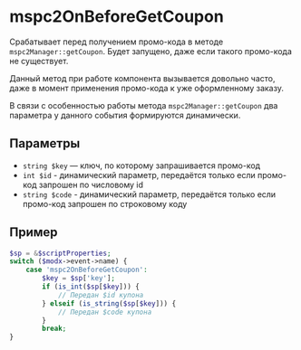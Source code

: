 # mspc2OnBeforeGetCoupon

Срабатывает перед получением промо-кода в методе `mspc2Manager::getCoupon`.
Будет запущено, даже если такого промо-кода не существует.

Данный метод при работе компонента вызывается довольно часто, даже в момент применения промо-кода к уже оформленному заказу.

В связи с особенностью работы метода `mspc2Manager::getCoupon` два параметра у данного события формируются динамически.

## Параметры

* `string $key` — ключ, по которому запрашивается промо-код
* `int $id` - динамический параметр, передаётся только если промо-код запрошен по числовому id
* `string $code` - динамический параметр, передаётся только если промо-код запрошен по строковому коду

## Пример

```php
$sp = &$scriptProperties;
switch ($modx->event->name) {
    case 'mspc2OnBeforeGetCoupon':
        $key = $sp['key'];
        if (is_int($sp[$key])) {
            // Передан $id купона
        } elseif (is_string($sp[$key])) {
            // Передан $code купона
        }
        break;
}
```
